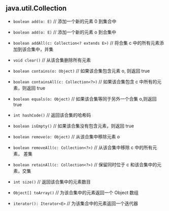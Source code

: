 ## java.util.Collection

* `boolean add(o: E)`                 // 添加一个新的元素 0 到集合中

* `boolean add(o: E)` 		    	  // 添加一个新的元素 o 到合集中

* `boolean addAll(c: Collection<? extends E>)`    // 将合集 c 中的所有元素添加到该合集中，并集
  
* `void clear()`        			// 从该合集删除所有元素
  
* `boolean contains(o: Object)`		// 如果该合集包含元素 o, 则返回 true
  
* `boolean containsAll(c: Collection<?>)`		// 如果该合集包含 c 中所有的元素，则返回 true

* `boolean equals(o: Object)`       			// 如果该合集等同于另外一个合集 o,则返回 true
  
* `int hashCode()`                  			// 返回该合集的哈希码
  
* `boolean isEmpty()`                   		// 如果该合集没有包含元素，则返回 true
  
* `boolean remove(o: Object)`               	// 从该合集中移除元素 o
  
* `boolean removeAll(c: Collection<?>)` 		// 从该合集中移除 c 中的所有元素， 差集

* `boolean retainAll(c: Collection<?>)`			// 保留同时位于 c 和该合集中的元素，交集
  
* `int size()`			// 返回该合集中的元素数目
  
* `Object[] toArray()`		// 为该合集中的元素返回一个 Object 数组
  
* `iterator(): Iterator<E>`		// 为该集合中的元素返回一个迭代器

   